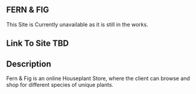 ## FERN & FIG
This Site is Currently unavailable as it is still in the works.

## Link To Site TBD

## Description
Fern & Fig is an online Houseplant Store, where the client can browse and shop for different species of unique plants.
